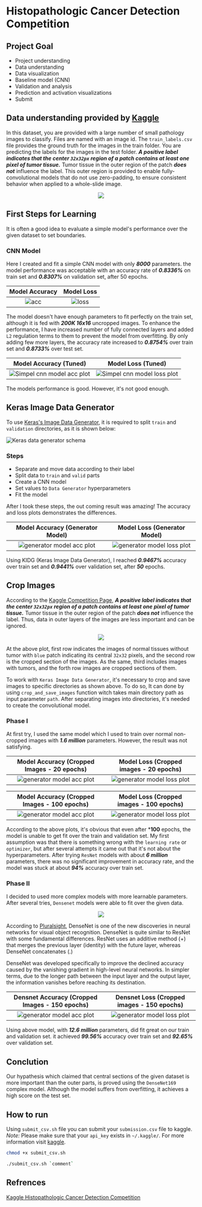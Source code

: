 # Histopathologic Cancer Detection Competition

## Project Goal

* Project understanding
* Data understanding
* Data visualization
* Baseline model (CNN)
* Validation and analysis
* Prediction and activation visualizations
* Submit

## Data understanding provided by [Kaggle](https://www.kaggle.com/c/histopathologic-cancer-detection/data)
In this dataset, you are provided with a large number of small pathology images to classify. Files are named with an image id. The `train_labels.csv` file provides the ground truth for the images in the train folder. You are predicting the labels for the images in the test folder. ***A positive label indicates that the center `32x32px` region of a patch contains at least one pixel of tumor tissue.*** Tumor tissue in the outer region of the patch ***does not*** influence the label. This outer region is provided to enable fully-convolutional models that do not use zero-padding, to ensure consistent behavior when applied to a whole-slide image.

<p align="center">
  <img src="./plots/Histopathologic-scans-of-lymph-node-sections.png" />
</p>

## First Steps for Learning
It is often a good idea to evaluate a simple model's performance over the given dataset to set boundaries.

### CNN Model
Here I created and fit a simple CNN model with only ***8000*** parameters. the model performance was acceptable with an accuracy rate of ***0.8336%*** on train set and ***0.8307%*** on validation set, after 50 epochs.

Model Accuracy            |  Model Loss
:-------------------------:|:-------------------------:
![acc](./plots/Simple_CNN_16x16_200K/acc.png)  |  ![loss](./plots/Simple_CNN_16x16_200K/loss.png)

The model doesn't have enough parameters to fit perfectly on the train set, although it is fed with ***200K 16x16*** uncropped images. To enhance the performance, I have increased number of fully connected layers and added `L2` regulation terms to them to prevent the model from overfitting.
By only adding few more layers, the accuracy rate increased to ***0.8754%*** over train set and ***0.8733%*** over test set.

Model Accuracy (Tuned)            |  Model Loss (Tuned)
:-------------------------:|:-------------------------:
![Simpel cnn model acc plot](./plots/Simple_CNN_16x16_200K_Tuned/acc.png)  |  ![Simpel cnn model loss plot](./plots/Simple_CNN_16x16_200K_Tuned/loss.png)


The models performance is good. However, it's not good enough.

## Keras Image Data Generator
To use [Keras's Image Data Generator]("https://keras.io/api/preprocessing/image/"), it is required to split `train` and `validation` directories, as it is shown below:

![Keras data generator schema](https://i.stack.imgur.com/H5qCj.jpg)

### Steps
* Separate and move data according to their label
* Split data to `train` and `valid` parts
* Create a CNN model
* Set values to `Data Generator` hyperparameters
* Fit the model

After I took these steps, the out coming result was amazing! The accuracy and loss plots demonstrates the differences.

Model Accuracy (Generator Model) |  Model Loss (Generator Model)
:-------------------------:|:-------------------------:
![generator model acc plot](./plots/Image_Data_Generator_Model/acc.png)  |  ![generator model loss plot](./plots/Image_Data_Generator_Model/loss.png)

Using KIDG (Keras Image Data Generator), I reached ***0.9467%*** accuracy over train set and ***0.9441%*** over validation set, after ***50*** epochs.

## Crop Images
According to the [Kaggle Competition Page](https://www.kaggle.com/c/histopathologic-cancer-detection/data), ***A positive label indicates that the center `32x32px` region of a patch contains at least one pixel of tumor tissue.*** Tumor tissue in the outer region of the patch ***does not*** influence the label. Thus, data in outer layers of the images are less important and can be ignored.

<p align="center">
  <img src="./plots/Normal_and_cropped_samples.png" />
</p>

At the above plot, first row indicates the images of normal tissues without tumor with `blue` patch indicating its central `32x32` pixels, and the second row is the cropped section of the images.
As the same, third includes images with tumors, and the forth row images are cropped sections of them.

To work with `Keras Image Data Generator`, it's necessary to crop and save images to specific directories as shown above. To do so, It can done by using `crop_and_save_images` function witch takes main directory path as input parameter `path`.
After separating images into directories, it's needed to create the convolutional model.

### Phase I
At first try, I used the same model which I used to train over normal non-cropped images with ***1.6 million*** parameters. However, the result was not satisfying.

Model Accuracy (Cropped Images - 20 epochs) |  Model Loss (Cropped images - 20 epochs)
:-------------------------:|:-------------------------:
![generator model acc plot](./plots/Cropped_Image_Data_Generator_Model/acc.png)  |  ![generator model loss plot](./plots/Cropped_Image_Data_Generator_Model/loss.png)


Model Accuracy (Cropped Images - 100 epochs) |  Model Loss (Cropped images - 100 epochs)
:-------------------------:|:-------------------------:
![generator model acc plot](./plots/Cropped_Image_Data_Generator_Model_100_epoch/acc.png)  |  ![generator model loss plot](./plots/Cropped_Image_Data_Generator_Model_100_epoch/loss.png)

According to the above plots, it's obvious that even after ***100** epochs, the model is unable to get fit over the train and validation set. My first assumption was that there is something wrong with the `learning rate` or `optimizer`, but after several attempts it came out that it's not about the hyperparameters.
After trying `ResNet` models with about ***6 million*** parameters, there was no significant improvement in accuracy rate, and the model was stuck at about ***94%*** accuracy over train set.

### Phase II
I decided to used more complex models with more learnable parameters. After several tries, `Densenet` models were able to fit over the given data. 


<p align="center">
  <img src="https://dl.acm.org/cms/attachment/c6a9b941-6dd1-4f9d-83f4-7c5dc14474b2/tomm1602s-60-f09.jpg" />
</p>

According to [Pluralsight](https://www.pluralsight.com/guides/introduction-to-densenet-with-tensorflow), DenseNet is one of the new discoveries in neural networks for visual object recognition. DenseNet is quite similar to ResNet with some fundamental differences. ResNet uses an additive method (+) that merges the previous layer (identity) with the future layer, whereas DenseNet concatenates (.)

DenseNet was developed specifically to improve the declined accuracy caused by the vanishing gradient in high-level neural networks. In simpler terms, due to the longer path between the input layer and the output layer, the information vanishes before reaching its destination.


Densnet Accuracy (Cropped Images - 150 epochs) |  Densnet Loss (Cropped images - 150 epochs)
:-------------------------:|:-------------------------:
![generator model acc plot](./plots/DenseNet169_150_epochs/acc.png)  |  ![generator model loss plot](./plots/DenseNet169_150_epochs/loss.png)


Using above model, with ***12.6 million*** parameters, did fit great on our train and validation set. it achieved ***99.56%*** accuracy over train set and ***92.65%*** over validation set.

## Conclution
Our hypathesis which claimed that central sections of the given dataset is more important than the outer parts, is proved using the `DenseNet169` complex model. Although the model suffers from overfitting, it achieves a high score on the test set.


## How to run
Using `submit_csv.sh` file you can submit your `submission.csv` file to kaggle.
*Note:* Please make sure that your `api_key` exists in `~/.kaggle/`. For more information visit [kaggle](https://www.kaggle.com/docs/api).

```bash
chmod +x submit_csv.sh

./submit_csv.sh `comment`
```

## Refrences

[Kaggle Histopathologic Cancer Detection Competition](https://www.kaggle.com/c/histopathologic-cancer-detection)


